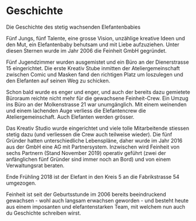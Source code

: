 # Geschichte

Die Geschichte des stetig wachsenden Elefantenbabies

Fünf Jungs, fünf Talente, eine grosse Vision, unzählige kreative Ideen und den Mut, ein Elefantenbaby behutsam und mit Liebe aufzuziehen. Unter diesen Sternen wurde im Jahr 2006 die Feinheit GmbH gegründet.

Fünf Jugendzimmer wurden ausgemistet und ein Büro an der Dienerstrasse 15 eingerichtet. Die erste Kreativ Stube inmitten der Ateliergemeinschaft zwischen Comic und Masken fand den richtigen Platz um loszulegen und den Elefanten auf seinen Weg zu schicken.

Schon bald wurde es enger und enger, und auch der bereits dazu gemietete Büroraum reichte nicht mehr für die gewachsene Feinheit-Crew. Ein Umzug ins Büro an der Molkenstrasse 21 war unumgänglich. Mit einem weinenden und einem lachenden Auge verliess die Elefantencrew die Ateliergemeinschaft. Auch Elefanten werden grösser.

Das Kreativ Studio wurde eingerichtet und viele tolle Mitarbeitende stiessen stetig dazu (und verliessen die Crew auch teilweise wieder). Die fünf Gründer hatten unterschiedliche Lebenspläne, daher wurde im Jahr 2016 aus der GmbH eine AG mit Partnersystem. Inzwischen wird Feinheit von sechs Partnern (Stand November 2019) operativ geführt (zwei der anfänglichen fünf Gründer sind immer noch an Bord) und von einem Verwaltungsrat beraten.

Ende Frühling 2018 ist der Elefant in den Kreis 5 an die Fabrikstrasse 54 umgezogen.

Feinheit ist seit der Geburtsstunde im 2006 bereits beeindruckend gewachsen - wohl auch langsam erwachsen geworden - und besteht heute aus einem imposanten und elefantenstarken Team, mit welchem nun auch du Geschichte schreiben wirst.
